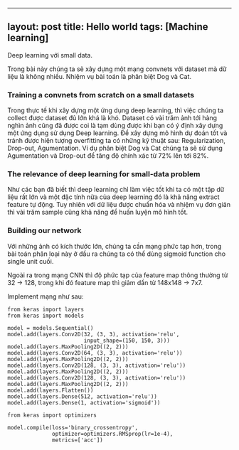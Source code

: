 
---
layout: post
title: Hello world
tags: [Machine learning]
---
Deep learning với small data. 

Trong bài này chúng ta sẽ xây dựng một mạng convnets với dataset mà dữ liệu là không nhiều. Nhiệm vụ bài toán là
phân biệt Dog và Cat.

### Training a convnets from scratch on a small datasets
Trong thực tế khi xây dựng một ứng dụng deep learning, thì việc chúng ta collect được dataset đủ lớn khá là khó. Dataset có vài trăm ảnh tới hàng nghìn ảnh cũng
đã được coi là tạm dùng được khi bạn có ý định xây dựng một ứng dụng sử dụng Deep learning.
Để xây dựng mô hình dự đoán tốt và tránh được hiện tượng overfitting ta có những kỹ thuật sau: Regularization, Drop-out, Agumentation. Ví dụ phân biệt
Dog và Cat chúng ta sẽ sử dụng Agumentation và Drop-out để tăng độ chính xác từ 72% lên tới 82%.

### The relevance of deep learning for small-data problem
Như các bạn đã biết thì deep learning chỉ làm việc tốt khi ta có một tập dữ liệu rất lớn và một đặc tính nữa của deep learning đó là
khả năng extract feature tự động. Tuy nhiên với dữ liệu được chuẩn hóa và nhiệm vụ đơn giản thì vài trăm sample cũng khả năng để huấn luyện mô hình tốt.

### Building our network
Với những ảnh có kích thước lớn, chúng ta cần mạng phức tạp hơn, trong bài toán phân loại này ở đầu ra chúng ta có thể dùng sigmoid function cho single unit cuối.

Ngoài ra trong mạng CNN thì độ phức tạp của feature map thông thường từ 32 -> 128, trong khi đó feature map thì giảm dần từ 148x148 -> 7x7.

Implement mạng như sau:

~~~~
from keras import layers
from keras import models

model = models.Sequential()
model.add(layers.Conv2D(32, (3, 3), activation='relu',
                        input_shape=(150, 150, 3)))
model.add(layers.MaxPooling2D((2, 2)))
model.add(layers.Conv2D(64, (3, 3), activation='relu'))
model.add(layers.MaxPooling2D((2, 2)))
model.add(layers.Conv2D(128, (3, 3), activation='relu'))
model.add(layers.MaxPooling2D((2, 2)))
model.add(layers.Conv2D(128, (3, 3), activation='relu'))
model.add(layers.MaxPooling2D((2, 2)))
model.add(layers.Flatten())
model.add(layers.Dense(512, activation='relu'))
model.add(layers.Dense(1, activation='sigmoid'))

from keras import optimizers

model.compile(loss='binary_crossentropy',
              optimizer=optimizers.RMSprop(lr=1e-4),
              metrics=['acc'])
~~~~ 
